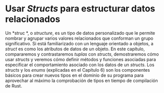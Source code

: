 # Usar *Structs* para estructurar datos relacionados

Un *struc *, o *structure*, es un tipo de datos personalizado que le permite
nombrar y agrupar varios valores relacionados que conforman un grupo significativo.
Si está familiarizado con un lenguaje orientado a objetos, a *struct* es como los
atributos de datos de un objeto. En este capítulo, compararemos y contrastaremos
*tuplas* con *structs*, demostraremos cómo usar *structs* y veremos cómo definir
métodos y funciones asociadas para especificar el comportamiento asociado con los
datos de un *structs*. Los *structs* y los *enums* (explicadas en el Capítulo 6)
son los componentes básicos para crear nuevos tipos en el dominio de su programa
para aprovechar al máximo la comprobación de tipos en tiempo de compilación de Rust.
